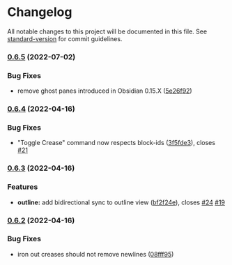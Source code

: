 # Changelog

All notable changes to this project will be documented in this file. See [standard-version](https://github.com/conventional-changelog/standard-version) for commit guidelines.

### [0.6.5](https://github.com/liamcain/obsidian-creases/compare/0.6.4...0.6.5) (2022-07-02)


### Bug Fixes

* remove ghost panes introduced in Obsidian 0.15.X ([5e26f92](https://github.com/liamcain/obsidian-creases/commit/5e26f92709dd7387fd3935fe7d33eef3f280f402))

### [0.6.4](https://github.com/liamcain/obsidian-creases/compare/0.6.3...0.6.4) (2022-04-16)


### Bug Fixes

* "Toggle Crease" command now respects block-ids ([3f5fde3](https://github.com/liamcain/obsidian-creases/commit/3f5fde3e9c70d911a57196a296f48cfaff97ce44)), closes [#21](https://github.com/liamcain/obsidian-creases/issues/21)

### [0.6.3](https://github.com/liamcain/obsidian-creases/compare/0.6.2...0.6.3) (2022-04-16)


### Features

* **outline:** add bidirectional sync to outline view ([bf2f24e](https://github.com/liamcain/obsidian-creases/commit/bf2f24eb774aa5561148dee59e82dcc9986300c9)), closes [#24](https://github.com/liamcain/obsidian-creases/issues/24) [#19](https://github.com/liamcain/obsidian-creases/issues/19)

### [0.6.2](https://github.com/liamcain/obsidian-creases/compare/0.6.1...0.6.2) (2022-04-16)


### Bug Fixes

* iron out creases should not remove newlines ([08fff95](https://github.com/liamcain/obsidian-creases/commit/08fff953b1c62510dfee2642fd0e9943ad50f1d3))
